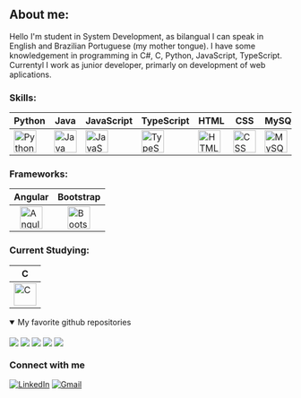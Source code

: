 ## About me:
Hello I'm student in System Development, as bilangual I can speak in English and Brazilian Portuguese (my mother tongue). I have some knowledgement in programming in C#, C, Python, JavaScript, TypeScript. Currentyl I work as junior developer, primarly on development of web aplications.

### Skills:

| Python                   | Java                     | JavaScript              | TypeScript              | HTML                    | CSS                     | MySQL                   | C#                       |
|--------------------------|--------------------------|-------------------------|-------------------------|-------------------------|-------------------------|-------------------------|-------------------------|
| <img src="https://cdn.jsdelivr.net/gh/devicons/devicon/icons/python/python-original.svg" width="40" height="40" alt="Python"/> | <img src="https://cdn.jsdelivr.net/gh/devicons/devicon/icons/java/java-original.svg" width="40" height="40" alt="Java"/> | <img src="https://cdn.jsdelivr.net/gh/devicons/devicon/icons/javascript/javascript-original.svg" width="40" height="40" alt="JavaScript"/> | <img src="https://cdn.jsdelivr.net/gh/devicons/devicon/icons/typescript/typescript-original.svg" width="40" height="40" alt="TypeScript"/> | <img src="https://cdn.jsdelivr.net/gh/devicons/devicon/icons/html5/html5-original.svg" width="40" height="40" alt="HTML"/> | <img src="https://cdn.jsdelivr.net/gh/devicons/devicon/icons/css3/css3-original.svg" width="40" height="40" alt="CSS"/> | <img src="https://cdn.jsdelivr.net/gh/devicons/devicon/icons/mysql/mysql-original.svg" width="40" height="40" alt="MySQL"/> | <img src="https://cdn.jsdelivr.net/gh/devicons/devicon/icons/csharp/csharp-original.svg" width="40" height="40" alt="C#"/> |

### Frameworks:
| Angular                  | Bootstrap               |
|--------------------------|-------------------------|
| <div style="display: flex; justify-content: center;"><img src="https://cdn.jsdelivr.net/gh/devicons/devicon/icons/angularjs/angularjs-original.svg" width="40" height="40" alt="Angular"/></div> | <div style="display: flex; justify-content: center;"><img src="https://cdn.jsdelivr.net/gh/devicons/devicon/icons/bootstrap/bootstrap-original.svg" width="40" height="40" alt="Bootstrap"/></div> |

### Current Studying:
| C                       |
|-------------------------|
| <div style="display: flex; justify-content: center;"><img src="https://cdn.jsdelivr.net/gh/devicons/devicon/icons/c/c-original.svg" width="40" height="40" alt="C"/></div> |


<details open>
	<summary>My favorite github repositories</summary>
	<br/>
	<a href="https://github.com/devyat009/onibus-df-app"><img align="center" src="https://github-readme-stats.vercel.app/api/pin/?username=devyat009&repo=onibus-df-app&title_color=ffffff&text_color=c9cacc&icon_color=2bbc8a&bg_color=1d1f21" /></a>
 	<a href="https://github.com/devyat009/tinyscripts"><img align="center" src="https://github-readme-stats.vercel.app/api/pin/?username=devyat009&repo=tinyscripts&title_color=ffffff&text_color=c9cacc&icon_color=2bbc8a&bg_color=1d1f21" /></a>
	<a href="https://github.com/devyat009/youtube-downloader"><img align="center" src="https://github-readme-stats.vercel.app/api/pin/?username=devyat009&repo=youtube-downloader&title_color=ffffff&text_color=c9cacc&icon_color=2bbc8a&bg_color=1d1f21" /></a>
 	<a href="https://github.com/devyat009/Python-Coding-Journey"><img align="center" src="https://github-readme-stats.vercel.app/api/pin/?username=devyat009&repo=Python-Coding-Journey&title_color=ffffff&text_color=c9cacc&icon_color=2bbc8a&bg_color=1d1f21" /></a>
	<a href="https://github.com/devyat009/devyat009.github.io"><img align="center" src="https://github-readme-stats.vercel.app/api/pin/?username=devyat009&repo=devyat009.github.io&title_color=ffffff&text_color=c9cacc&icon_color=2bbc8a&bg_color=1d1f21" /></a>

</details>

### Connect with me
[![LinkedIn](https://img.shields.io/badge/-LinkedIn-000?style=for-the-badge&logo=linkedin&logoColor=#A55CFF&color:FFFFF)](https://www.linkedin.com/in/higor-stanley-6601bb23b?)
[![Gmail](https://img.shields.io/badge/-Gmail-000?style=for-the-badge&logo=gmail&logoColor=FFFFF)](mailto:stanleyhigor1@gmail.com)
